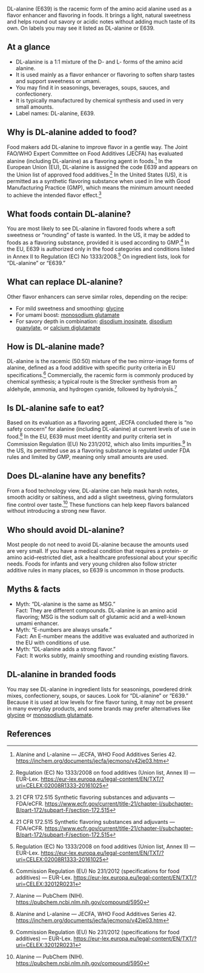 DL-alanine (E639) is the racemic form of the amino acid alanine used as a flavor enhancer and flavoring in foods. It brings a light, natural sweetness and helps round out savory or acidic notes without adding much taste of its own. On labels you may see it listed as DL-alanine or E639.

<!--more-->

## At a glance
- DL-alanine is a 1:1 mixture of the D- and L- forms of the amino acid alanine.
- It is used mainly as a flavor enhancer or flavoring to soften sharp tastes and support sweetness or umami.
- You may find it in seasonings, beverages, soups, sauces, and confectionery.
- It is typically manufactured by chemical synthesis and used in very small amounts.
- Label names: DL-alanine, E639.

## Why is DL-alanine added to food?
Food makers add DL-alanine to improve flavor in a gentle way. The Joint FAO/WHO Expert Committee on Food Additives (JECFA) has evaluated alanine (including DL-alanine) as a flavoring agent in foods.[^1] In the European Union (EU), DL-alanine is assigned the code E639 and appears on the Union list of approved food additives.[^2] In the United States (US), it is permitted as a synthetic flavoring substance when used in line with Good Manufacturing Practice (GMP), which means the minimum amount needed to achieve the intended flavor effect.[^3]

## What foods contain DL-alanine?
You are most likely to see DL-alanine in flavored foods where a soft sweetness or “rounding” of taste is wanted. In the US, it may be added to foods as a flavoring substance, provided it is used according to GMP.[^3] In the EU, E639 is authorized only in the food categories and conditions listed in Annex II to Regulation (EC) No 1333/2008.[^2] On ingredient lists, look for “DL-alanine” or “E639.”

## What can replace DL-alanine?
Other flavor enhancers can serve similar roles, depending on the recipe:
- For mild sweetness and smoothing: [glycine](/e640i-glycine)
- For umami boost: [monosodium glutamate](/e621-monosodium-glutamate)
- For savory depth in combination: [disodium inosinate](/e631-disodium-inosinate), [disodium guanylate](/e627-disodium-guanylate), or [calcium diglutamate](/e623-calcium-diglutamate)

## How is DL-alanine made?
DL-alanine is the racemic (50:50) mixture of the two mirror-image forms of alanine, defined as a food additive with specific purity criteria in EU specifications.[^4] Commercially, the racemic form is commonly produced by chemical synthesis; a typical route is the Strecker synthesis from an aldehyde, ammonia, and hydrogen cyanide, followed by hydrolysis.[^5]

## Is DL-alanine safe to eat?
Based on its evaluation as a flavoring agent, JECFA concluded there is “no safety concern” for alanine (including DL-alanine) at current levels of use in food.[^1] In the EU, E639 must meet identity and purity criteria set in Commission Regulation (EU) No 231/2012, which also limits impurities.[^4] In the US, its permitted use as a flavoring substance is regulated under FDA rules and limited by GMP, meaning only small amounts are used.

## Does DL-alanine have any benefits?
From a food technology view, DL-alanine can help mask harsh notes, smooth acidity or saltiness, and add a slight sweetness, giving formulators fine control over taste.[^5] These functions can help keep flavors balanced without introducing a strong new flavor.

## Who should avoid DL-alanine?
Most people do not need to avoid DL-alanine because the amounts used are very small. If you have a medical condition that requires a protein- or amino acid–restricted diet, ask a healthcare professional about your specific needs. Foods for infants and very young children also follow stricter additive rules in many places, so E639 is uncommon in those products.

## Myths & facts
- Myth: “DL-alanine is the same as MSG.”  
  Fact: They are different compounds. DL-alanine is an amino acid flavoring; MSG is the sodium salt of glutamic acid and a well-known umami enhancer.
- Myth: “E-numbers are always unsafe.”  
  Fact: An E-number means the additive was evaluated and authorized in the EU with conditions of use.
- Myth: “DL-alanine adds a strong flavor.”  
  Fact: It works subtly, mainly smoothing and rounding existing flavors.

## DL-alanine in branded foods
You may see DL-alanine in ingredient lists for seasonings, powdered drink mixes, confectionery, soups, or sauces. Look for “DL-alanine” or “E639.” Because it is used at low levels for fine flavor tuning, it may not be present in many everyday products, and some brands may prefer alternatives like [glycine](/e640i-glycine) or [monosodium glutamate](/e621-monosodium-glutamate).

## References
[^1]: Alanine and L-alanine — JECFA, WHO Food Additives Series 42. https://inchem.org/documents/jecfa/jecmono/v42je03.htm
[^2]: Regulation (EC) No 1333/2008 on food additives (Union list, Annex II) — EUR-Lex. https://eur-lex.europa.eu/legal-content/EN/TXT/?uri=CELEX:02008R1333-20161025
[^3]: 21 CFR 172.515 Synthetic flavoring substances and adjuvants — FDA/eCFR. https://www.ecfr.gov/current/title-21/chapter-I/subchapter-B/part-172/subpart-F/section-172.515
[^4]: Commission Regulation (EU) No 231/2012 (specifications for food additives) — EUR-Lex. https://eur-lex.europa.eu/legal-content/EN/TXT/?uri=CELEX:32012R0231
[^5]: Alanine — PubChem (NIH). https://pubchem.ncbi.nlm.nih.gov/compound/5950
